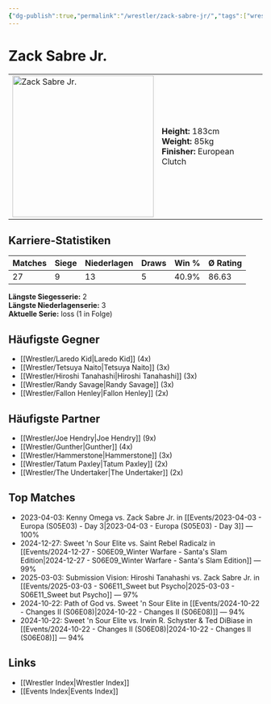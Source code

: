```yaml
---
{"dg-publish":true,"permalink":"/wrestler/zack-sabre-jr/","tags":["wrestler"],"noteIcon":"","created":"2025-08-11T09:33:21.891+02:00"}
---
```



# Zack Sabre Jr.

<table>
<tr>
<td><img src="Zack Sabre Jr..png" width="280" alt="Zack Sabre Jr."></td>
<td>
<b>Height:</b> 183cm<br>
<b>Weight:</b> 85kg<br>
<b>Finisher:</b> European Clutch<br>
</td>
</tr>
</table>

## Karriere-Statistiken

| Matches | Siege | Niederlagen | Draws | Win % | Ø Rating |
|---------|-------|-------------|-------|-------|-----------|
| 27 | 9 | 13 | 5 | 40.9% | 86.63 |

**Längste Siegesserie:** 2<br>**Längste Niederlagenserie:** 3<br>**Aktuelle Serie:** loss (1 in Folge)


## Häufigste Gegner
- [[Wrestler/Laredo Kid\|Laredo Kid]] (4x)
- [[Wrestler/Tetsuya Naito\|Tetsuya Naito]] (3x)
- [[Wrestler/Hiroshi Tanahashi\|Hiroshi Tanahashi]] (3x)
- [[Wrestler/Randy Savage\|Randy Savage]] (3x)
- [[Wrestler/Fallon Henley\|Fallon Henley]] (2x)

## Häufigste Partner
- [[Wrestler/Joe Hendry\|Joe Hendry]] (9x)
- [[Wrestler/Gunther\|Gunther]] (4x)
- [[Wrestler/Hammerstone\|Hammerstone]] (3x)
- [[Wrestler/Tatum Paxley\|Tatum Paxley]] (2x)
- [[Wrestler/The Undertaker\|The Undertaker]] (2x)

## Top Matches
- 2023-04-03: Kenny Omega vs. Zack Sabre Jr. in [[Events/2023-04-03 - Europa (S05E03) - Day 3\|2023-04-03 - Europa (S05E03) - Day 3]] — 100%
- 2024-12-27: Sweet 'n Sour Elite vs. Saint Rebel Radicalz in [[Events/2024-12-27 - S06E09_Winter Warfare - Santa's Slam Edition\|2024-12-27 - S06E09_Winter Warfare - Santa's Slam Edition]] — 99%
- 2025-03-03: Submission Vision: Hiroshi Tanahashi vs. Zack Sabre Jr. in [[Events/2025-03-03 - S06E11_Sweet but Psycho\|2025-03-03 - S06E11_Sweet but Psycho]] — 97%
- 2024-10-22: Path of God vs. Sweet 'n Sour Elite in [[Events/2024-10-22 - Changes II (S06E08)\|2024-10-22 - Changes II (S06E08)]] — 94%
- 2024-10-22: Sweet 'n Sour Elite vs. Irwin R. Schyster & Ted DiBiase in [[Events/2024-10-22 - Changes II (S06E08)\|2024-10-22 - Changes II (S06E08)]] — 94%

## Links
- [[Wrestler Index\|Wrestler Index]]
- [[Events Index\|Events Index]]

